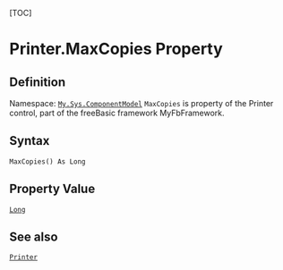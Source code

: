 [TOC]
# Printer.MaxCopies Property

## Definition
Namespace: [`My.Sys.ComponentModel`](My.Sys.ComponentModel.md)
`MaxCopies` is property of the Printer control, part of the freeBasic framework MyFbFramework.
## Syntax
```freeBasic
MaxCopies() As Long
```
## Property Value
[`Long`]("https://www.freebasic.net/wiki/KeyPgLong")
## See also
[`Printer`](Printer.md)
